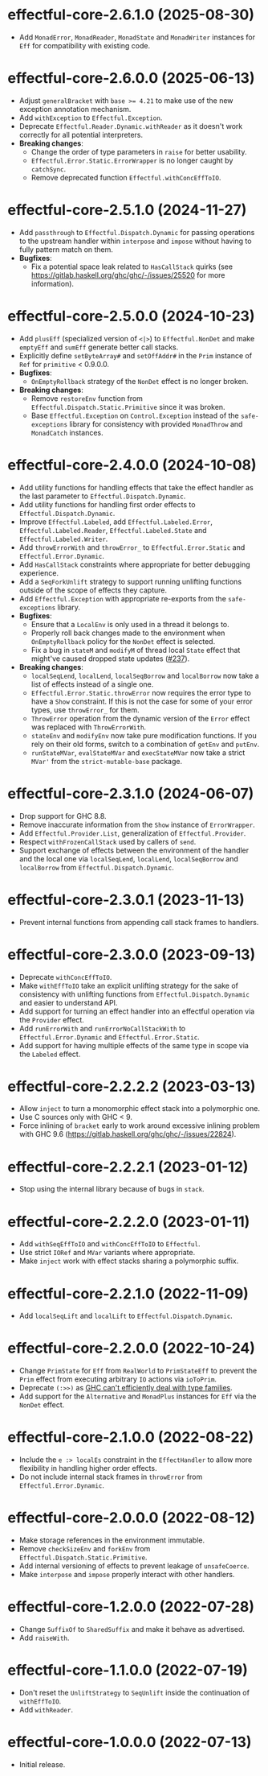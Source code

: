 # effectful-core-2.6.1.0 (2025-08-30)
* Add `MonadError`, `MonadReader`, `MonadState` and `MonadWriter` instances for
  `Eff` for compatibility with existing code.

# effectful-core-2.6.0.0 (2025-06-13)
* Adjust `generalBracket` with `base >= 4.21` to make use of the new exception
  annotation mechanism.
* Add `withException` to `Effectful.Exception`.
* Deprecate `Effectful.Reader.Dynamic.withReader` as it doesn't work correctly
  for all potential interpreters.
* **Breaking changes**:
  - Change the order of type parameters in `raise` for better usability.
  - `Effectful.Error.Static.ErrorWrapper` is no longer caught by `catchSync`.
  - Remove deprecated function `Effectful.withConcEffToIO`.

# effectful-core-2.5.1.0 (2024-11-27)
* Add `passthrough` to `Effectful.Dispatch.Dynamic` for passing operations to
  the upstream handler within `interpose` and `impose` without having to fully
  pattern match on them.
* **Bugfixes**:
  - Fix a potential space leak related to `HasCallStack` quirks (see
    https://gitlab.haskell.org/ghc/ghc/-/issues/25520 for more information).

# effectful-core-2.5.0.0 (2024-10-23)
* Add `plusEff` (specialized version of `<|>`) to `Effectful.NonDet` and make
  `emptyEff` and `sumEff` generate better call stacks.
* Explicitly define `setByteArray#` and `setOffAddr#` in the `Prim` instance of
  `Ref` for `primitive` < 0.9.0.0.
* **Bugfixes**:
  - `OnEmptyRollback` strategy of the `NonDet` effect is no longer broken.
* **Breaking changes**:
  - Remove `restoreEnv` function from `Effectful.Dispatch.Static.Primitive`
    since it was broken.
  - Base `Effectful.Exception` on `Control.Exception` instead of the
    `safe-exceptions` library for consistency with provided `MonadThrow` and
    `MonadCatch` instances.

# effectful-core-2.4.0.0 (2024-10-08)
* Add utility functions for handling effects that take the effect handler as the
  last parameter to `Effectful.Dispatch.Dynamic`.
* Add utility functions for handling first order effects to
  `Effectful.Dispatch.Dynamic`.
* Improve `Effectful.Labeled`, add `Effectful.Labeled.Error`,
  `Effectful.Labeled.Reader`, `Effectful.Labeled.State` and
  `Effectful.Labeled.Writer`.
* Add `throwErrorWith` and `throwError_` to `Effectful.Error.Static` and
  `Effectful.Error.Dynamic`.
* Add `HasCallStack` constraints where appropriate for better debugging
  experience.
* Add a `SeqForkUnlift` strategy to support running unlifting functions outside
  of the scope of effects they capture.
* Add `Effectful.Exception` with appropriate re-exports from the
  `safe-exceptions` library.
* **Bugfixes**:
  - Ensure that a `LocalEnv` is only used in a thread it belongs to.
  - Properly roll back changes made to the environment when `OnEmptyRollback`
    policy for the `NonDet` effect is selected.
  - Fix a bug in `stateM` and `modifyM` of thread local `State` effect that
    might've caused dropped state updates
    ([#237](https://github.com/haskell-effectful/effectful/issues/237)).
* **Breaking changes**:
  - `localSeqLend`, `localLend`, `localSeqBorrow` and `localBorrow` now take a
    list of effects instead of a single one.
  - `Effectful.Error.Static.throwError` now requires the error type to have a
    `Show` constraint. If this is not the case for some of your error types, use
    `throwError_` for them.
  - `ThrowError` operation from the dynamic version of the `Error` effect was
    replaced with `ThrowErrorWith`.
  - `stateEnv` and `modifyEnv` now take pure modification functions. If you rely
    on their old forms, switch to a combination of `getEnv` and `putEnv`.
  - `runStateMVar`, `evalStateMVar` and `execStateMVar` now take a strict
    `MVar'` from the `strict-mutable-base` package.

# effectful-core-2.3.1.0 (2024-06-07)
* Drop support for GHC 8.8.
* Remove inaccurate information from the `Show` instance of `ErrorWrapper`.
* Add `Effectful.Provider.List`, generalization of `Effectful.Provider`.
* Respect `withFrozenCallStack` used by callers of `send`.
* Support exchange of effects between the environment of the handler and the
  local one via `localSeqLend`, `localLend`, `localSeqBorrow` and `localBorrow`
  from `Effectful.Dispatch.Dynamic`.

# effectful-core-2.3.0.1 (2023-11-13)
* Prevent internal functions from appending call stack frames to handlers.

# effectful-core-2.3.0.0 (2023-09-13)
* Deprecate `withConcEffToIO`.
* Make `withEffToIO` take an explicit unlifting strategy for the sake of
  consistency with unlifting functions from `Effectful.Dispatch.Dynamic` and
  easier to understand API.
* Add support for turning an effect handler into an effectful operation via the
  `Provider` effect.
* Add `runErrorWith` and `runErrorNoCallStackWith` to `Effectful.Error.Dynamic`
  and `Effectful.Error.Static`.
* Add support for having multiple effects of the same type in scope via the
  `Labeled` effect.

# effectful-core-2.2.2.2 (2023-03-13)
* Allow `inject` to turn a monomorphic effect stack into a polymorphic one.
* Use C sources only with GHC < 9.
* Force inlining of `bracket` early to work around excessive inlining problem
  with GHC 9.6 (https://gitlab.haskell.org/ghc/ghc/-/issues/22824).

# effectful-core-2.2.2.1 (2023-01-12)
* Stop using the internal library because of bugs in `stack`.

# effectful-core-2.2.2.0 (2023-01-11)
* Add `withSeqEffToIO` and `withConcEffToIO` to `Effectful`.
* Use strict `IORef` and `MVar` variants where appropriate.
* Make `inject` work with effect stacks sharing a polymorphic suffix.

# effectful-core-2.2.1.0 (2022-11-09)
* Add `localSeqLift` and `localLift` to `Effectful.Dispatch.Dynamic`.

# effectful-core-2.2.0.0 (2022-10-24)
* Change `PrimState` for `Eff` from `RealWorld` to `PrimStateEff` to prevent the
  `Prim` effect from executing arbitrary `IO` actions via `ioToPrim`.
* Deprecate `(:>>)` as [GHC can't efficiently deal with type
  families](https://github.com/haskell-effectful/effectful/issues/52#issuecomment-1269155485).
* Add support for the `Alternative` and `MonadPlus` instances for `Eff` via the
  `NonDet` effect.

# effectful-core-2.1.0.0 (2022-08-22)
* Include the `e :> localEs` constraint in the `EffectHandler` to allow more
  flexibility in handling higher order effects.
* Do not include internal stack frames in `throwError` from
  `Effectful.Error.Dynamic`.

# effectful-core-2.0.0.0 (2022-08-12)
* Make storage references in the environment immutable.
* Remove `checkSizeEnv` and `forkEnv` from
  `Effectful.Dispatch.Static.Primitive`.
* Add internal versioning of effects to prevent leakage of `unsafeCoerce`.
* Make `interpose` and `impose` properly interact with other handlers.

# effectful-core-1.2.0.0 (2022-07-28)
* Change `SuffixOf` to `SharedSuffix` and make it behave as advertised.
* Add `raiseWith`.

# effectful-core-1.1.0.0 (2022-07-19)
* Don't reset the `UnliftStrategy` to `SeqUnlift` inside the continuation of
  `withEffToIO`.
* Add `withReader`.

# effectful-core-1.0.0.0 (2022-07-13)
* Initial release.
